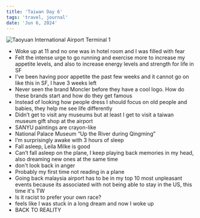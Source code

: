 ```yaml
---
title: 'Taiwan Day 6'
tags: 'travel, journal'
date: 'Jun 6, 2024'
---
```


![Taoyuan International Airport Terminal 1](/images/twday6.jpeg)

- Woke up at 11 and no one was in hotel room and I was filled with fear
- Felt the intense urge to go running and exercise more to increase my appetite levels, and also to increase energy levels and strength for life in SF
- I’ve been having poor appetite the past few weeks and it cannot go on like this in SF, I have 3 weeks left
- Never seen the brand Moncler before they have a cool logo. How do these brands start and how do they get famous
- Instead of looking how people dress I should focus on old people and babies, they help me see life differently
- Didn’t get to visit any museums but at least I get to visit a taiwan museum gift shop at the airport
- SANYU paintings are crayon-like
- National Palace Museum “Up the River during Qingming”
- I’m surprisingly awake with 3 hours of sleep
- Fall asleep, Leila Milke is good
- Can’t fall asleep on the plane, I keep playing back memories in my head, also dreaming new ones at the same time
- don't look back in anger
- Probably my first time not reading in a plane
- Going back malaysia airport has to be in my top 10 most unpleasant events because its associated with not being able to stay in the US, this time it's TW
- Is it racist to prefer your own race?
- feels like I was stuck in a long dream and now I woke up
- BACK TO REALITY

